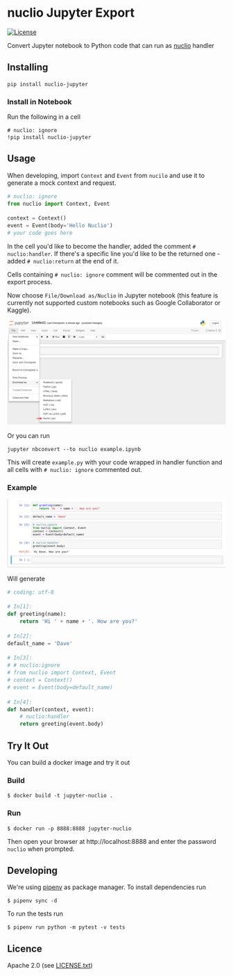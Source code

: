 # nuclio Jupyter Export

<!--
Uncomment once we enable travis

[![Build Status](https://travis-ci.org/nu/nuclio.svg?branch=master)](https://travis-ci.org/nuclio/nuclio-jupyter) 
-->

[![License](https://img.shields.io/badge/License-Apache%202.0-blue.svg)](https://opensource.org/licenses/Apache-2.0)

Convert Jupyter notebook to Python code that can run as [nuclio](https://nuclio.io/) handler

## Installing

    pip install nuclio-jupyter

### Install in Notebook

Run the following in a cell

```
# nuclio: ignore
!pip install nuclio-jupyter
```

## Usage

When developing, import `Context` and `Event` from `nucilo` and use it to
generate a mock context and request.

```python
# nuclio: ignore
from nuclio import Context, Event

context = Context()
event = Event(body='Hello Nuclio')
# your code goes here
```

In the cell you'd like to become the handler, added the comment `#
nuclio:handler`. If there's a specific line you'd like to be the returned one -
added `# nuclio:return` at the end of it.

Cells containing `# nuclio: ignore` comment will be commented out in the export
process.

Now choose `File/Download as/Nuclio` in Jupyter notebook (this feature is
currently not supported custom notebooks such as Google Collaborator or Kaggle).

![](doc/menu.png)

Or you can run

```
jupyter nbconvert --to nuclio example.ipynb
```


This will create `example.py` with your code wrapped in handler function and all
cells with `# nuclio: ignore` commented out.

### Example

![](doc/example.png)

Will generate

```python
# coding: utf-8

# In[1]:
def greeting(name):
    return 'Hi ' + name + '. How are you?'

# In[2]:
default_name = 'Dave'

# In[3]:
# # nuclio:ignore
# from nuclio import Context, Event
# context = Context()
# event = Event(body=default_name)

# In[4]:
def handler(context, event):
    # nuclio:handler
    return greeting(event.body)
```

## Try It Out

You can build a docker image and try it out

### Build

    $ docker build -t jupyter-nuclio .

### Run

    $ docker run -p 8888:8888 jupyter-nuclio

Then open your browser at http://localhost:8888 and enter the password `nuclio`
when prompted.


## Developing

We're using [pipenv](https://docs.pipenv.org/) as package manager. To install
dependencies run

    $ pipenv sync -d

To run the tests run
    
    $ pipenv run python -m pytest -v tests

## Licence

Apache 2.0 (see [LICENSE.txt](LICENSE.txt))
